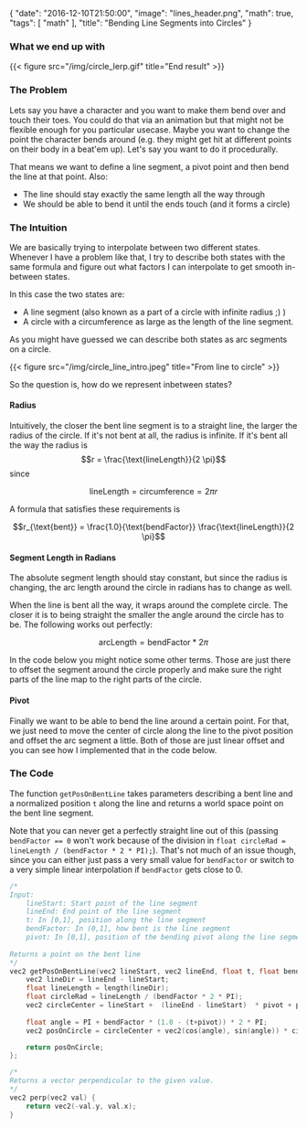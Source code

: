 {
  "date": "2016-12-10T21:50:00",
  "image": "lines_header.png",
  "math": true,
  "tags": [
    "math"
  ],
  "title": "Bending Line Segments into Circles"
}

### What we end up with

{{< figure src="/img/circle_lerp.gif" title="End result" >}}

### The Problem

Lets say you have a character and you want to make them bend over and touch their toes. You could do that via an animation but that might not be flexible enough for you particular usecase. Maybe you want to change the point the character bends around (e.g. they might get hit at different points on their body in a beat'em up). Let's say you want to do it procedurally.

That means we want to define a line segment, a pivot point and then bend the line at that point. Also:

- The line should stay exactly the same length all the way through
- We should be able to bend it until the ends touch (and it forms a circle)


### The Intuition

We are basically trying to interpolate between two different states. Whenever I have a problem like that, I try to describe both states with the same formula and figure out what factors I can interpolate to get smooth in-between states.

In this case the two states are:

- A line segment (also known as a part of a circle with infinite radius ;) )
- A circle with a circumference as large as the length of the line segment. 

As you might have guessed we can describe both states as arc segments on a circle.

{{< figure src="/img/circle_line_intro.jpeg" title="From line to circle" >}}

So the question is, how do we represent inbetween states? 

#### Radius

Intuitively, the closer the bent line segment is to a straight line, the larger the radius of the circle. If it's not bent at all, the radius is infinite. If it's bent all the way the radius is $$r = \frac{\text{lineLength}}{2 \pi}$$ since

$$ \text{lineLength} = \text{circumference} = 2 \pi r $$

A formula that satisfies these requirements is

$$r_{\text{bent}} = \frac{1.0}{\text{bendFactor}}  \frac{\text{lineLength}}{2 \pi}$$

#### Segment Length in Radians

The absolute segment length should stay constant, but since the radius is changing, the arc length around the circle in radians has to change as well.

When the line is bent all the way, it wraps around the complete circle. The closer it is to being straight the smaller the angle around the circle has to be. The following works out perfectly:

$$\text{arcLength} = \text{bendFactor} * 2\pi$$


In the code below you might notice some other terms. Those are just there to offset the segment around the circle properly and make sure the right parts of the line map to the right parts of the circle.

#### Pivot
Finally we want to be able to bend the line around a certain point. For that, we just need to move the center of circle along the line to the pivot position and offset the arc segment a little. Both of those are just linear offset and you can see how I implemented that in the code below.


### The Code

The function `getPosOnBentLine` takes parameters describing a bent line and a normalized position `t` along the line and returns a world space point on the bent line segment.

Note that you can never get a perfectly straight line out of this (passing `bendFactor == 0` won't work because of the division in `float circleRad = lineLength / (bendFactor * 2 * PI);`). That's not much of an issue though, since you can either just pass a very small value for `bendFactor` or switch to a very simple linear interpolation if `bendFactor` gets close to 0.

```c
/*
Input:
    lineStart: Start point of the line segment
    lineEnd: End point of the line segment
    t: In [0,1], position along the line segment
    bendFactor: In (0,1], how bent is the line segment
    pivot: In [0,1], position of the bending pivot along the line segment
    
Returns a point on the bent line
*/
vec2 getPosOnBentLine(vec2 lineStart, vec2 lineEnd, float t, float bendFactor, float pivot) {
    vec2 lineDir = lineEnd - lineStart;
    float lineLength = length(lineDir);
    float circleRad = lineLength / (bendFactor * 2 * PI);
    vec2 circleCenter = lineStart +  (lineEnd - lineStart)  * pivot + perp(lineDir) * circleRad; 
   
    float angle = PI + bendFactor * (1.0 - (t+pivot)) * 2 * PI;
    vec2 posOnCircle = circleCenter + vec2(cos(angle), sin(angle)) * circleRad;

    return posOnCircle;
};

/*
Returns a vector perpendicular to the given value. 
*/
vec2 perp(vec2 val) {
    return vec2(-val.y, val.x);
}
```
